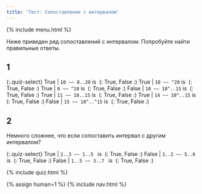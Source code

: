```yaml
---
title: 'Тест: Сопоставление с интервалом'
---
```


{% include menu.html %}

Ниже приведен ряд сопоставлений с интервалом. Попробуйте найти правильные
ответы.

## 1

{:.quiz-select}
True | `10 ~~ 0..20` is&nbsp; (: True, False :)
True | `10 ~~ ^20` is&nbsp; (: True, False :)
True | `0 ~~ ^10` is&nbsp; (: True, False :)
False | `10 ~~ 10^..15` is&nbsp; (: True, False :)
True | `11 ~~ 10..15` is&nbsp; (: True, False :)
True | `14 ~~ 10^..15` is&nbsp; (: True, False :)
False | `15 ~~ 10^..^15` is&nbsp; (: True, False :)

## 2

Немного сложнее, что если сопоставить интервал с другим интервалом?

{:.quiz-select}
True | `2..3 ~~ 1..5 ` is&nbsp; (: True, False :)
False | `1..2 ~~ 5..6 ` is&nbsp; (: True, False :)
False | `1..5 ~~ 3..7 ` is&nbsp; (: True, False :)

{% include quiz.html %}

{% assign human=1 %}
{% include nav.html %}
